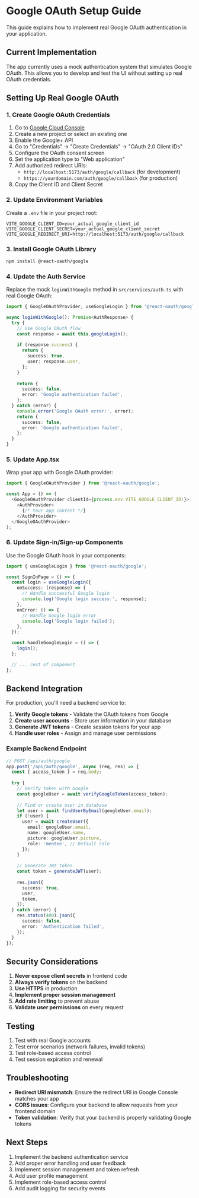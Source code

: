# Google OAuth Setup Guide

This guide explains how to implement real Google OAuth authentication in your application.

## Current Implementation

The app currently uses a mock authentication system that simulates Google OAuth. This allows you to develop and test the UI without setting up real OAuth credentials.

## Setting Up Real Google OAuth

### 1. Create Google OAuth Credentials

1. Go to [Google Cloud Console](https://console.cloud.google.com/)
2. Create a new project or select an existing one
3. Enable the Google+ API
4. Go to "Credentials" → "Create Credentials" → "OAuth 2.0 Client IDs"
5. Configure the OAuth consent screen
6. Set the application type to "Web application"
7. Add authorized redirect URIs:
   - `http://localhost:5173/auth/google/callback` (for development)
   - `https://yourdomain.com/auth/google/callback` (for production)
8. Copy the Client ID and Client Secret

### 2. Update Environment Variables

Create a `.env` file in your project root:

```env
VITE_GOOGLE_CLIENT_ID=your_actual_google_client_id
VITE_GOOGLE_CLIENT_SECRET=your_actual_google_client_secret
VITE_GOOGLE_REDIRECT_URI=http://localhost:5173/auth/google/callback
```

### 3. Install Google OAuth Library

```bash
npm install @react-oauth/google
```

### 4. Update the Auth Service

Replace the mock `loginWithGoogle` method in `src/services/auth.ts` with real Google OAuth:

```typescript
import { GoogleOAuthProvider, useGoogleLogin } from '@react-oauth/google';

async loginWithGoogle(): Promise<AuthResponse> {
  try {
    // Use Google OAuth flow
    const response = await this.googleLogin();
    
    if (response.success) {
      return {
        success: true,
        user: response.user,
      };
    }
    
    return {
      success: false,
      error: 'Google authentication failed',
    };
  } catch (error) {
    console.error('Google OAuth error:', error);
    return {
      success: false,
      error: 'Google authentication failed',
    };
  }
}
```

### 5. Update App.tsx

Wrap your app with Google OAuth provider:

```typescript
import { GoogleOAuthProvider } from '@react-oauth/google';

const App = () => (
  <GoogleOAuthProvider clientId={process.env.VITE_GOOGLE_CLIENT_ID!}>
    <AuthProvider>
      {/* Your app content */}
    </AuthProvider>
  </GoogleOAuthProvider>
);
```

### 6. Update Sign-in/Sign-up Components

Use the Google OAuth hook in your components:

```typescript
import { useGoogleLogin } from '@react-oauth/google';

const SignInPage = () => {
  const login = useGoogleLogin({
    onSuccess: (response) => {
      // Handle successful Google login
      console.log('Google login success:', response);
    },
    onError: () => {
      // Handle Google login error
      console.log('Google login failed');
    },
  });

  const handleGoogleLogin = () => {
    login();
  };

  // ... rest of component
};
```

## Backend Integration

For production, you'll need a backend service to:

1. **Verify Google tokens** - Validate the OAuth tokens from Google
2. **Create user accounts** - Store user information in your database
3. **Generate JWT tokens** - Create session tokens for your app
4. **Handle user roles** - Assign and manage user permissions

### Example Backend Endpoint

```typescript
// POST /api/auth/google
app.post('/api/auth/google', async (req, res) => {
  const { access_token } = req.body;
  
  try {
    // Verify token with Google
    const googleUser = await verifyGoogleToken(access_token);
    
    // Find or create user in database
    let user = await findUserByEmail(googleUser.email);
    if (!user) {
      user = await createUser({
        email: googleUser.email,
        name: googleUser.name,
        picture: googleUser.picture,
        role: 'mentee', // Default role
      });
    }
    
    // Generate JWT token
    const token = generateJWT(user);
    
    res.json({
      success: true,
      user,
      token,
    });
  } catch (error) {
    res.status(400).json({
      success: false,
      error: 'Authentication failed',
    });
  }
});
```

## Security Considerations

1. **Never expose client secrets** in frontend code
2. **Always verify tokens** on the backend
3. **Use HTTPS** in production
4. **Implement proper session management**
5. **Add rate limiting** to prevent abuse
6. **Validate user permissions** on every request

## Testing

1. Test with real Google accounts
2. Test error scenarios (network failures, invalid tokens)
3. Test role-based access control
4. Test session expiration and renewal

## Troubleshooting

- **Redirect URI mismatch**: Ensure the redirect URI in Google Console matches your app
- **CORS issues**: Configure your backend to allow requests from your frontend domain
- **Token validation**: Verify that your backend is properly validating Google tokens

## Next Steps

1. Implement the backend authentication service
2. Add proper error handling and user feedback
3. Implement session management and token refresh
4. Add user profile management
5. Implement role-based access control
6. Add audit logging for security events
